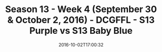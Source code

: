 ---
title: Season 13 - Week 4 (September 30 & October 2, 2016) - DCGFFL - S13 Purple vs
  S13 Baby Blue
teams-score:
- team: _teams/s13-purple.md
  score: 26
- team: _teams/s13-baby-blue.md
  score: 20
mvp: M. Davis (Purple); J. Clevenger (Baby Blue)
game-ball: C. Hobbs (Purple); C. Ralphs (Purple)
season: 13
week: 4
date: '2016-10-02T17:00:32'
pageid: season-13-week-4-september-30-october-2-2016-4825-vs-4809
---